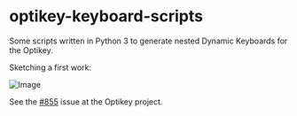 # optikey-keyboard-scripts

Some scripts written in Python 3 to generate nested Dynamic Keyboards for the Optikey.

Sketching a first work:

![Image](https://user-images.githubusercontent.com/957501/184644013-4895878d-9009-4dde-abce-9fad9fda600d.jpg)

See the [#855](https://github.com/OptiKey/OptiKey/issues/855) issue at the Optikey project.
